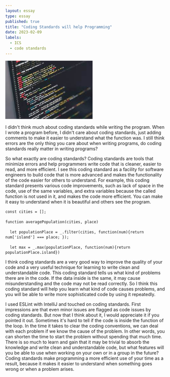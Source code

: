 ```yaml
---
layout: essay
type: essay
published: true
title: "Coding Standards will help Programming"
date: 2023-02-09
labels:
  - ICS
  - code standards
---
```


<img class="img-fluid" src="../img/code picture.jpeg">

I didn't think much about coding standards while writing the program. When I wrote a program before, I didn't care about coding standards, just adding comments to make it easier to understand what the function was. I still think errors are the only thing you care about when writing programs, do coding standards really matter in writing programs?

So what exactly are coding standards? Coding standards are tools that minimize errors and help programmers write code that is cleaner, easier to read, and more efficient. I see this coding standard as a facility for software engineers to build code that is more advanced and makes the functionality of the code easier for others to understand. For example, this coding standard presents various code improvements, such as lack of space in the code, use of the same variables, and extra variables because the called function is not used in it, and makes the code more efficient. You can make it easy to understand when it is beautiful and others see the program.

```
const cities = [];

function averagePopulation(cities, place)

  let populationPlace = _.filter(cities, function(num){return num['island'] === place; });

  let max = _.max(populationPlace, function(num){return populationPlace.island})
```

I think coding standards are a very good way to improve the quality of your code and a very useful technique for learning to write clean and understandable code. This coding standard tells us what kind of problems there are in the code. If the data inside is the same, it may cause misunderstanding and the code may not be read correctly. So I think this coding standard will help you learn what kind of code causes problems, and you will be able to write more sophisticated code by using it repeatedly.

I used ESLint with IntelliJ and touched on coding standards. First impressions are that even minor issues are flagged as code issues by coding standards. But now that I think about it, I would appreciate it if you pointed it out. Sometimes it's hard to tell if the code is inside the function of the loop. In the time it takes to clear the coding conventions, we can deal with each problem if we know the cause of the problem. In other words, you can shorten the time to start the problem without spending that much time. There is so much to learn and gain that it may be trivial to absorb the knowledge and write clean and understandable code, but what features will you be able to use when working on your own or in a group in the future? Coding standards make programming a more efficient use of your time as a result, because it makes it easier to understand when something goes wrong or when a problem arises.
